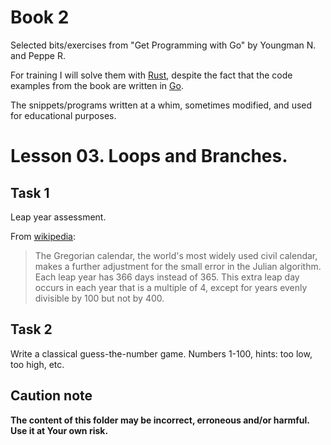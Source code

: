 # Book 2

Selected bits/exercises from "Get Programming with Go" by Youngman N. and Peppe R.

For training I will solve them with [Rust](https://www.rust-lang.org/), despite the fact that the code examples from the book are written in [Go](https://go.dev/).

The snippets/programs written at a whim, sometimes modified, and used for educational purposes.

# Lesson 03. Loops and Branches.

## Task 1

Leap year assessment.

From [wikipedia](https://en.wikipedia.org/wiki/Leap_year):

> The Gregorian calendar, the world's most widely used civil calendar, makes a further adjustment for the small error in the Julian algorithm. Each leap year has 366 days instead of 365. This extra leap day occurs in each year that is a multiple of 4, except for years evenly divisible by 100 but not by 400.

## Task 2

Write a classical guess-the-number game. Numbers 1-100, hints: too low, too high, etc.

## Caution note

**The content of this folder may be incorrect, erroneous and/or harmful. Use it at Your own risk.**
